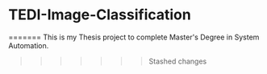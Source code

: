 # TEDI-Image-Classification
=======
This is my Thesis project to complete Master's Degree in System Automation.
>>>>>>> Stashed changes

